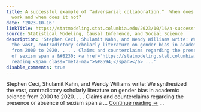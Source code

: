 ```yaml
---
title: A successful example of “adversarial collaboration.”  When does this approach
  work and when does it not?
date: '2023-10-16'
linkTitle: https://statmodeling.stat.columbia.edu/2023/10/16/a-successful-example-of-adversarial-collaboration-when-does-this-approach-work-and-when-does-it-not/
source: Statistical Modeling, Causal Inference, and Social Science
description: 'Stephen Ceci, Shulamit Kahn, and Wendy Williams write: We synthesized
  the vast, contradictory scholarly literature on gender bias in academic science
  from 2000 to 2020. . . . Claims and counterclaims regarding the presence or absence
  of sexism span a &#8230; <a href="https://statmodeling.stat.columbia.edu/2023/10/16/a-successful-example-of-adversarial-collaboration-when-does-this-approach-work-and-when-does-it-not/">Continue
  reading <span class="meta-nav">&#8594;</span></a> ...'
disable_comments: true
---
```

Stephen Ceci, Shulamit Kahn, and Wendy Williams write: We synthesized the vast, contradictory scholarly literature on gender bias in academic science from 2000 to 2020. . . . Claims and counterclaims regarding the presence or absence of sexism span a &#8230; <a href="https://statmodeling.stat.columbia.edu/2023/10/16/a-successful-example-of-adversarial-collaboration-when-does-this-approach-work-and-when-does-it-not/">Continue reading <span class="meta-nav">&#8594;</span></a> ...